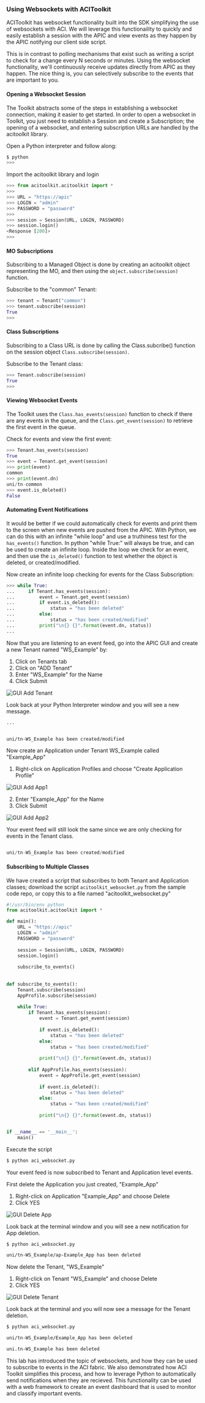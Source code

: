 ### Using Websockets with ACIToolkit
ACIToolkit has websocket functionality built into the SDK simplifying the use of websockets with ACI. We will leverage this functionaility to quickly and easily establish a session with the APIC and view events as they happen by the APIC notifying our client side script.

This is in contrast to polling mechanisms that exist such as writing a script to check for a change every N seconds or minutes. Using the websocket functionality, we'll continuously receive updates directly from APIC as they happen.  The nice thing is, you can selectively subscribe to the events that are important to you.

#### Opening a Websocket Session
The Toolkit abstracts some of the steps in establishing a websocket connection, making it easier to get started. In order to open a websocket in Toolkit, you just need to establish a Session and create a Subscription; the opening of a websocket, and entering subscription URLs are handled by the acitoolkit library.

Open a Python interpreter and follow along:
```bash
$ python
>>>
```

Import the acitoolkit library and login
```python
>>> from acitoolkit.acitoolkit import *
>>> 
>>> URL = "https://apic"
>>> LOGIN = "admin"
>>> PASSWORD = "password"
>>> 
>>> session = Session(URL, LOGIN, PASSWORD)
>>> session.login()
<Response [200]>
>>> 
```

#### MO Subscriptions
Subscribing to a Managed Object is done by creating an acitoolkit object representing the MO, and then using the `object.subscribe(session)` function.

Subscribe to the "common" Tenant:
```python
>>> tenant = Tenant("common")
>>> tenant.subscribe(session)
True
>>> 
```

#### Class Subscriptions
Subscribing to a Class URL is done by calling the Class.subcribe() function on the session object `Class.subscribe(session)`.

Subscribe to the Tenant class:
```python
>>> Tenant.subscribe(session)
True
>>>  
```

#### Viewing Websocket Events
The Toolkit uses the `Class.has_events(session)` function to check if there are any events in the queue, and the `Class.get_event(session)` to retrieve the first event in the queue.

Check for events and view the first event:
```python
>>> Tenant.has_events(session)
True
>>> event = Tenant.get_event(session)
>>> print(event)
common
>>> print(event.dn)
uni/tn-common
>>> event.is_deleted()
False
```

#### Automating Event Notifications
It would be better if we could automatically check for events and print them to the screen when new events are pushed from the APIC. With Python, we can do this with an infinite "while loop" and use a truthiness test for the `has_events()` function. In python "while True:" will always be true, and can be used to create an infinite loop. Inside the loop we check for an event, and then use the `is_deleted()` function to test whether the object is deleted, or created/modified.

Now create an infinite loop checking for events for the Class Subscription:
```python
>>> while True:
...     if Tenant.has_events(session):
...         event = Tenant.get_event(session)
...         if event.is_deleted():
...             status = "has been deleted"
...         else:
...             status = "has been created/modified"
...         print("\n{} {}".format(event.dn, status))
...

```

Now that you are listening to an event feed, go into the APIC GUI and create a new Tenant named "WS_Example" by:

1.  Click on Tenants tab
2.  Click on "ADD Tenant"
3.  Enter "WS_Example" for the Name
4.  Click Submit

![GUI Add Tenant](/posts/files/intermediate-aci_websockets/assets/images/gui_add_tenant.png)

Look back at your Python Interpreter window and you will see a new message.
```bash
...


uni/tn-WS_Example has been created/modified

```

Now create an Application under Tenant WS_Example called "Example_App"

1.  Right-click on Application Profiles and choose "Create Application Profile"

![GUI Add App1](/posts/files/intermediate-aci_websockets/assets/images/gui_add_app1.png)

2.  Enter "Example_App" for the Name
3.  Click Submit

![GUI Add App2](/posts/files/intermediate-aci_websockets/assets/images/gui_add_app2.png)

Your event feed will still look the same since we are only checking for events in the Tenant class.
```python

uni/tn-WS_Example has been created/modified

```

#### Subscribing to Multiple Classes
We have created a script that subscribes to both Tenant and Application classes; download the script `acitoolkit_websocket.py` from the sample code repo, or copy this to a file named "acitoolkit_websocket.py"
```python
#!/usr/bin/env python
from acitoolkit.acitoolkit import *

def main():
    URL = "https://apic"
    LOGIN = "admin"
    PASSWORD = "password"
    
    session = Session(URL, LOGIN, PASSWORD)
    session.login()
    
    subscribe_to_events()
    
    
def subscribe_to_events():
    Tenant.subscribe(session)
    AppProfile.subscribe(session)
    
    while True:
        if Tenant.has_events(session):
            event = Tenant.get_event(session)
    
            if event.is_deleted():
                status = "has been deleted"
            else:
                status = "has been created/modified"
    
            print("\n{} {}".format(event.dn, status))
    
        elif AppProfile.has_events(session):
            event = AppProfile.get_event(session)
    
            if event.is_deleted():
                status = "has been deleted"
            else:
                status = "has been created/modified"
    
            print("\n{} {}".format(event.dn, status))


if __name__ == '__main__':
    main()

```

Execute the script
```bash
$ python aci_websocket.py

```

Your event feed is now subscribed to Tenant and Application level events.

First delete the Application you just created, "Example_App"

1.  Right-click on Application "Example_App" and choose Delete
2.  Click YES

![GUI Delete App](/posts/files/intermediate-aci_websockets/assets/images/gui_delete_app.png)

Look back at the terminal window and you will see a new notification for App deletion.
```bash
$ python aci_websocket.py

uni/tn-WS_Example/ap-Example_App has been deleted

```

Now delete the Tenant, "WS_Example"

1.  Right-click on Tenant "WS_Example" and choose Delete
2.  Click YES

![GUI Delete Tenant](/posts/files/intermediate-aci_websockets/assets/images/gui_delete_tenant.png)

Look back at the terminal and you will now see a message for the Tenant deletion.
```bash
$ python aci_websocket.py

uni/tn-WS_Example/Example_App has been deleted

uni.tn-WS_Example has been deleted

```

This lab has introduced the topic of websockets, and how they can be used to subscribe to events in the ACI fabric. We also demonstrated how ACI Toolkit simplifies this process, and how to leverage Python to automatically send notifications when they are recieved. This functionality can be used with a web framework to create an event dashboard that is used to monitor and classify important events.
